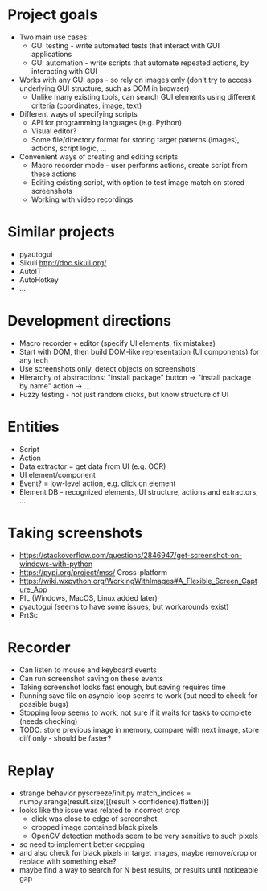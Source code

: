 # Project goals
* Two main use cases:
  * GUI testing - write automated tests that interact with GUI applications
  * GUI automation - write scripts that automate repeated actions, by interacting with GUI
* Works with any GUI apps - so rely on images only (don't try to access underlying GUI structure, such as DOM in browser)
  * Unlike many existing tools, can search GUI elements using different criteria (coordinates, image, text)
* Different ways of specifying scripts
  * API for programming languages (e.g. Python)
  * Visual editor?
  * Some file/directory format for storing target patterns (images), actions, script logic, ...
* Convenient ways of creating and editing scripts
  * Macro recorder mode - user performs actions, create script from these actions
  * Editing existing script, with option to test image match on stored screenshots
  * Working with video recordings

# Similar projects
* pyautogui
* Sikuli http://doc.sikuli.org/ 
* AutoIT
* AutoHotkey
* ...

# Development directions
* Macro recorder + editor (specify UI elements, fix mistakes)
* Start with DOM, then build DOM-like representation (UI components) for any tech
* Use screenshots only, detect objects on screenshots
* Hierarchy of abstractions: "install package" button -> "install package by name" action -> ...
* Fuzzy testing - not just random clicks, but know structure of UI

# Entities
* Script
* Action
* Data extractor = get data from UI (e.g. OCR)
* UI element/component
* Event? = low-level action, e.g. click on element
* Element DB - recognized elements, UI structure, actions and extractors, ...

# Taking screenshots
* https://stackoverflow.com/questions/2846947/get-screenshot-on-windows-with-python
* https://pypi.org/project/mss/ Cross-platform
* https://wiki.wxpython.org/WorkingWithImages#A_Flexible_Screen_Capture_App
* PIL (Windows, MacOS, Linux added later)
* pyautogui (seems to have some issues, but workarounds exist)
* PrtSc 

# Recorder
* Can listen to mouse and keyboard events
* Can run screenshot saving on these events
* Taking screenshot looks fast enough, but saving requires time
* Running save file on asyncio loop seems to work (but need to check for possible bugs)
* Stopping loop seems to work, not sure if it waits for tasks to complete (needs checking)
* TODO: store previous image in memory, compare with next image, store diff only - should be faster?

# Replay
* strange behavior pyscreeze/init.py match_indices = numpy.arange(result.size)[(result > confidence).flatten()]
* looks like the issue was related to incorrect crop
  * click was close to edge of screenshot
  * cropped image contained black pixels
  * OpenCV detection methods seem to be very sensitive to such pixels
* so need to implement better cropping
* and also check for black pixels in target images, maybe remove/crop or replace with something else?
* maybe find a way to search for N best results, or results until noticeable gap